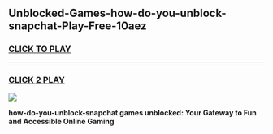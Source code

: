 
## Unblocked-Games-how-do-you-unblock-snapchat-Play-Free-10aez
<h3>
<a href="https://premium76.site?title=how-do-you-unblock-snapchat&ref=21A">CLICK TO PLAY</a></h3>
<hr>

<h3>
<a href="https://premium76.site?title=how-do-you-unblock-snapchat&ref=21A">CLICK 2 PLAY</a>
  
</h3>

<a href="https://premium76.site?title=how-do-you-unblock-snapchat&ref=21A"><img src="https://clearcache.store/games.png"></a>


**how-do-you-unblock-snapchat games unblocked: Your Gateway to Fun and Accessible Online Gaming**

